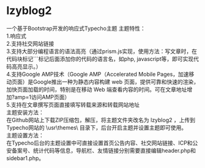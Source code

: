 # lzyblog2
一个基于Bootstrap开发的响应式Typecho主题
主题特性：<br>
1.响应式<br>
2.支持社交网站链接<br>
3.支持大部分编程语言的语法高亮（通过prism.js实现，使用方法：写文章时，在代码块标记```标记后面添加你的代码的语言名，如php, javascript等，即可实现代码高亮显示。）<br>
4.支持Google AMP技术（Google AMP（Accelerated Mobile Pages，加速移动页面）是Google推出一种为静态内容构建 web 页面，提供可靠和快速的渲染，加快页面加载的时间，特别是在移动 Web 端查看内容的时间。可在文章地址增加?amp=1访问AMP页面）<br>
5.支持在文章撰写页面直接填写转载来源和转载网站地址<br>
主题安装方法：<br>
在Github网站上下载ZIP压缩包，解压，将主题文件夹改名为 lzyblog2 ，上传到Typecho网站的 \usr\themes\ 目录下，后台开启主题并设置主题即可使用。<br>
主题设置方法：<br>
在Typecho后台的主题设置中可直接设置首页公告内容、社交网站链接、ICP和公安备案号、统计代码等信息，导航栏、友情链接分别需要直接编辑header.php和sidebar1.php。<br>

